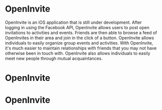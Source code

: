 # OpenInvite
OpenInvite is an iOS application that is still under development.  After logging in using the Facebook API, OpenInvite allows users to post open invitations to activities and events. Friends are then able to browse a feed of OpenInvites in their area and join in the click of a button.  OpenInvite allows individuals to easily organize group events and activities. With OpenInvite, it's much easier to maintain relationships with friends that you may not have otherwise been in touch with. OpenInvite also allows individuals to easily meet new people through mutual acquaintances. 
# OpenInvite
# OpenInvite
